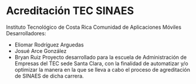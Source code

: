 # Acreditación TEC SINAES
 Instituto Tecnológico de Costa Rica
 Comunidad de Aplicaciones Móviles
 Desarrolladores:
- Eliomar Rodríguez Arguedas
- Josué Arce González
- Bryan Ruiz
Proyecto desarrollado para la escuela de Administración de Empresas del TEC sede Santa Clara, con la finalidad de automatizar y/o optimizar 
la manera en la que se lleva a cabo el proceso de agreditación de SINAES de dicha carrera.
